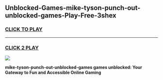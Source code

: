 
## Unblocked-Games-mike-tyson-punch-out-unblocked-games-Play-Free-3shex
<h3>
<a href="https://premium76.site?title=mike-tyson-punch-out-unblocked-games&ref=18A">CLICK TO PLAY</a></h3>
<hr>

<h3>
<a href="https://premium76.site?title=mike-tyson-punch-out-unblocked-games&ref=18A">CLICK 2 PLAY</a>
  
</h3>

<a href="https://premium76.site?title=mike-tyson-punch-out-unblocked-games&ref=18A"><img src="https://clearcache.store/games.png"></a>


**mike-tyson-punch-out-unblocked-games games unblocked: Your Gateway to Fun and Accessible Online Gaming**
